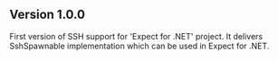 ﻿## Version 1.0.0
First version of SSH support for 'Expect for .NET' project.
It delivers SshSpawnable implementation which can be used in Expect for .NET.
